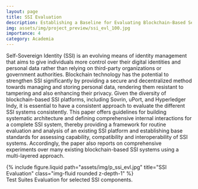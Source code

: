 ```yaml
---
layout: page
title: SSI Evaluation
description: Establishing a Baseline for Evaluating Blockchain-Based Self-Sovereign Identity Systems, A Systematic Approach to Assess Capability, Compatibility, and Interoperability
img: assets/img/project_preview/ssi_evl_100.jpg
importance: 4
category: Academia
---
```


Self-Sovereign Identity (SSI) is an evolving means of identity management that aims to give individuals more control over their digital identities and personal data rather than relying on third-party organizations or government authorities. Blockchain technology has the potential to strengthen SSI significantly by providing a secure and decentralized method towards managing and storing personal data, rendering them resistant to tampering and also enhancing their privacy. Given the diversity of blockchain-based SSI platforms, including Sovrin, uPort, and Hyperledger Indy, it is essential to have a consistent approach to evaluate the different SSI systems consistently. This paper offers guidelines for building systematic architecture and defining comprehensive internal interactions for a complete SSI system, thereby providing a framework for routine evaluation and analysis of an existing SSI platform and establishing base standards for assessing capability, compatibility and interoperability of SSI systems. Accordingly, the paper also reports on comprehensive experiments over many existing blockchain-based SSI systems using a multi-layered approach.

<div class="row">
    <div class="col-sm mt-3 mt-md-0">
        {% include figure.liquid path="assets/img/p_ssi_evl.jpg" title="SSI Evaluation" class="img-fluid rounded z-depth-1" %}
    </div>
</div>
<div class="caption">
    Test Suites Evaluation for selected SSI components. 
</div>
